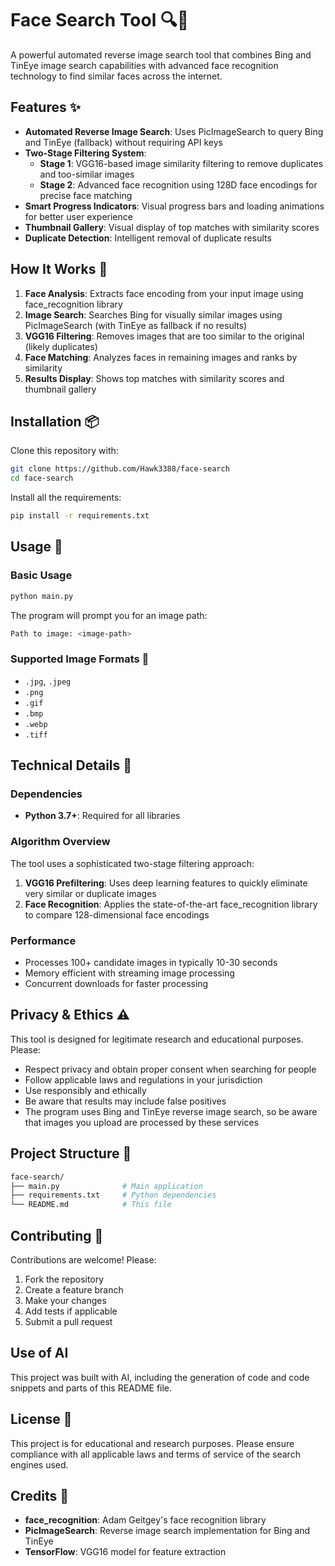 # Face Search Tool 🔍👤

A powerful automated reverse image search tool that combines Bing and TinEye image search capabilities with advanced face recognition technology to find similar faces across the internet.

## Features ✨

- **Automated Reverse Image Search**: Uses PicImageSearch to query Bing and TinEye (fallback) without requiring API keys
- **Two-Stage Filtering System**:
  - **Stage 1**: VGG16-based image similarity filtering to remove duplicates and too-similar images
  - **Stage 2**: Advanced face recognition using 128D face encodings for precise face matching
- **Smart Progress Indicators**: Visual progress bars and loading animations for better user experience
- **Thumbnail Gallery**: Visual display of top matches with similarity scores
- **Duplicate Detection**: Intelligent removal of duplicate results

## How It Works 🔧

1. **Face Analysis**: Extracts face encoding from your input image using face_recognition library
2. **Image Search**: Searches Bing for visually similar images using PicImageSearch (with TinEye as fallback if no results)
3. **VGG16 Filtering**: Removes images that are too similar to the original (likely duplicates)
4. **Face Matching**: Analyzes faces in remaining images and ranks by similarity
5. **Results Display**: Shows top matches with similarity scores and thumbnail gallery

## Installation 📦

Clone this repository with:

```bash
git clone https://github.com/Hawk3388/face-search
cd face-search
```

Install all the requirements:

```bash
pip install -r requirements.txt
```

## Usage 🚀

### Basic Usage

```bash
python main.py
```

The program will prompt you for an image path:

```bash
Path to image: <image-path>
```

### Supported Image Formats 📸

- `.jpg`, `.jpeg`
- `.png`
- `.gif`
- `.bmp`
- `.webp`
- `.tiff`

## Technical Details 🔬

### Dependencies

- **Python 3.7+**: Required for all libraries

### Algorithm Overview

The tool uses a sophisticated two-stage filtering approach:

1. **VGG16 Prefiltering**: Uses deep learning features to quickly eliminate very similar or duplicate images
2. **Face Recognition**: Applies the state-of-the-art face_recognition library to compare 128-dimensional face encodings

### Performance

- Processes 100+ candidate images in typically 10-30 seconds
- Memory efficient with streaming image processing
- Concurrent downloads for faster processing

## Privacy & Ethics ⚠️

This tool is designed for legitimate research and educational purposes. Please:

- Respect privacy and obtain proper consent when searching for people
- Follow applicable laws and regulations in your jurisdiction
- Use responsibly and ethically
- Be aware that results may include false positives
- The program uses Bing and TinEye reverse image search, so be aware that images you upload are processed by these services

## Project Structure 📁

```bash
face-search/
├── main.py              # Main application
├── requirements.txt     # Python dependencies
└── README.md            # This file
```

## Contributing 🤝

Contributions are welcome! Please:

1. Fork the repository
2. Create a feature branch
3. Make your changes
4. Add tests if applicable
5. Submit a pull request

## Use of AI

This project was built with AI, including the generation of code and code snippets and parts of this README file.

## License 📄

This project is for educational and research purposes. Please ensure compliance with all applicable laws and terms of service of the search engines used.

## Credits 🙏

- **face_recognition**: Adam Geitgey's face recognition library
- **PicImageSearch**: Reverse image search implementation for Bing and TinEye
- **TensorFlow**: VGG16 model for feature extraction
